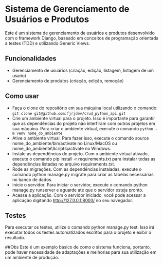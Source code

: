 # Sistema de Gerenciamento de Usuários e Produtos
Este é um sistema de gerenciamento de usuários e produtos desenvolvido com o framework Django, baseado em conceitos de programação orientada a testes (TDD) e utilizando Generic Views.

## Funcionalidades
- Gerenciamento de usuários (criação, edição, listagem, listagem de um usario)
- Gerenciamento de produtos (criação, edição, remoção)

## Como usar
- Faça o clone do repositório em sua máquina local utilizando o comando: 
```git clone git@github.com:fjrjdev/crud_python_api.git```
-  Crie um ambiente virtual para o projeto. Isso é importante para garantir que as dependências do projeto não interfiram com outros projetos em sua máquina. Para criar o ambiente virtual, execute o comando 
```python -m venv nome_do_ambiente```
- Ative o ambiente virtual. Para fazer isso, execute o comando source nome_do_ambiente/bin/activate no Linux/MacOS ou nome_do_ambiente\Scripts\activate no Windows.
- Instale as dependências do projeto. Com o ambiente virtual ativado, execute o comando pip install -r requirements.txt para instalar todas as dependências listadas no arquivo requirements.txt.
- Rode as migrações. Com as dependências instaladas, execute o comando python manage.py migrate para criar as tabelas necessárias no banco de dados.
- Inicie o servidor. Para iniciar o servidor, execute o comando python manage.py runserver e aguarde até que o servidor esteja pronto.
- Acesse a aplicação. Com o servidor iniciado, você pode acessar a aplicação digitando http://127.0.0.1:8000/ no seu navegador.
## Testes
Para executar os testes, utilize o comando python manage.py test. Isso irá executar todos os testes automatizados escritos para o projeto e exibir o resultado.

##Obs
Este é um exemplo básico de como o sistema funciona, portanto, pode haver necessidade de adaptações e melhorias para sua utilização em um ambiente de produção.
